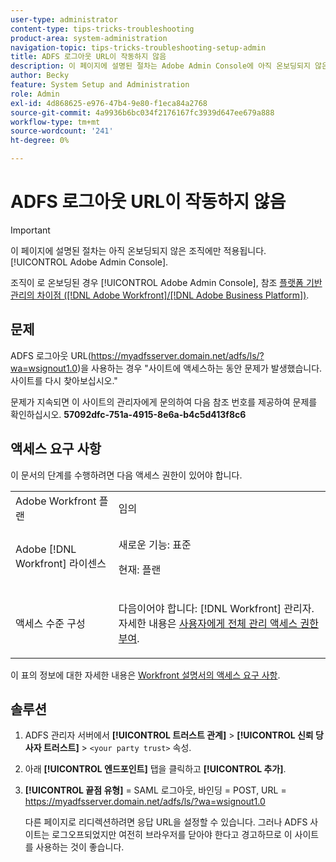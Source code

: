 ```yaml
---
user-type: administrator
content-type: tips-tricks-troubleshooting
product-area: system-administration
navigation-topic: tips-tricks-troubleshooting-setup-admin
title: ADFS 로그아웃 URL이 작동하지 않음
description: 이 페이지에 설명된 절차는 Adobe Admin Console에 아직 온보딩되지 않은 조직에만 적용됩니다.
author: Becky
feature: System Setup and Administration
role: Admin
exl-id: 4d868625-e976-47b4-9e80-f1eca84a2768
source-git-commit: 4a9936b6bc034f2176167fc3939d647ee679a888
workflow-type: tm+mt
source-wordcount: '241'
ht-degree: 0%

---
```


# ADFS 로그아웃 URL이 작동하지 않음

<!-- Audited: 1/2024 -->

>[!IMPORTANT]
>
>이 페이지에 설명된 절차는 아직 온보딩되지 않은 조직에만 적용됩니다. [!UICONTROL Adobe Admin Console].
>
>조직이 로 온보딩된 경우 [!UICONTROL Adobe Admin Console], 참조 [플랫폼 기반 관리의 차이점 ([!DNL Adobe Workfront]/[!DNL Adobe Business Platform])](../../administration-and-setup/get-started-wf-administration/actions-in-admin-console.md).

## 문제

ADFS 로그아웃 URL(https://myadfsserver.domain.net/adfs/ls/?wa=wsignout1.0)을 사용하는 경우 &quot;사이트에 액세스하는 동안 문제가 발생했습니다. 사이트를 다시 찾아보십시오.&quot;

문제가 지속되면 이 사이트의 관리자에게 문의하여 다음 참조 번호를 제공하여 문제를 확인하십시오. **57092dfc-751a-4915-8e6a-b4c5d413f8c6**

## 액세스 요구 사항

이 문서의 단계를 수행하려면 다음 액세스 권한이 있어야 합니다.

<table style="table-layout:auto"> 
 <col> 
 <col> 
 <tbody> 
  <tr> 
   <td role="rowheader">Adobe Workfront 플랜</td> 
   <td>임의</td> 
  </tr> 
  <tr> 
   <td role="rowheader">Adobe [!DNL Workfront] 라이센스</td> 
   <td> 
   <p>새로운 기능: 표준</p>
   <p>현재: 플랜</p></td> 
  </tr> 
  <tr> 
   <td role="rowheader">액세스 수준 구성</td> 
   <td> <p>다음이어야 합니다: [!DNL Workfront] 관리자. 자세한 내용은 <a href="../../administration-and-setup/add-users/configure-and-grant-access/grant-a-user-full-administrative-access.md" class="MCXref xref">사용자에게 전체 관리 액세스 권한 부여</a>.</p>  </td> 
  </tr> 
 </tbody> 
</table>

이 표의 정보에 대한 자세한 내용은 [Workfront 설명서의 액세스 요구 사항](/help/quicksilver/administration-and-setup/add-users/access-levels-and-object-permissions/access-level-requirements-in-documentation.md).

## 솔루션

1. ADFS 관리자 서버에서 **[!UICONTROL 트러스트 관계]** > **[!UICONTROL 신뢰 당사자 트러스트]** > `<your party trust>` 속성.

1. 아래 **[!UICONTROL 엔드포인트]** 탭을 클릭하고 **[!UICONTROL 추가]**.

1. **[!UICONTROL 끝점 유형]** = SAML 로그아웃, 바인딩 = POST, URL = https://myadfsserver.domain.net/adfs/ls/?wa=wsignout1.0

   다른 페이지로 리디렉션하려면 응답 URL을 설정할 수 있습니다. 그러나 ADFS 사이트는 로그오프되었지만 여전히 브라우저를 닫아야 한다고 경고하므로 이 사이트를 사용하는 것이 좋습니다.
